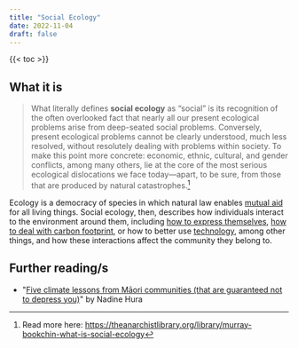 ```yaml
---
title: "Social Ecology"
date: 2022-11-04
draft: false
---
```


{{< toc >}}

## What it is

> What literally defines **social ecology** as “social” is its
> recognition of the often overlooked fact that nearly all our present
> ecological problems arise from deep-seated social problems.
> Conversely, present ecological problems cannot be clearly understood,
> much less resolved, without resolutely dealing with problems within
> society. To make this point more concrete: economic, ethnic, cultural,
> and gender conflicts, among many others, lie at the core of the most
> serious ecological dislocations we face today—apart, to be sure, from
> those that are produced by natural
catastrophes.[^tal-bookchin]

[^tal-bookchin]: Read more here: https://theanarchistlibrary.org/library/murray-bookchin-what-is-social-ecology

Ecology is a democracy of species in which natural law enables
[mutual aid](/mutual-aid) for all living things.
Social ecology, then, describes
how individuals interact to the environment around them, including
[how to express themselves](/solarpunk),
[how to deal with carbon footprint](/carbon-footprint), or how to better use
[technology](/technology), among other things, and how these
interactions affect the community they belong to.

## Further reading/s

- "[Five climate lessons from Māori communities (that are guaranteed not to depress you)](https://thespinoff.co.nz/atea/23-01-2024/five-climate-lessons-from-maori-communities-that-are-guaranteed-not-to-depress-you)" by Nadine Hura
